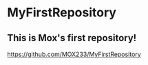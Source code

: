 # MyFirstRepository
## This is Mox's first repository!

https://github.com/MOX233/MyFirstRepository
